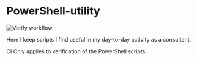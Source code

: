 # PowerShell-utility

![Verify workflow](https://github.com/FokkoVeegens/PowerShell-utility/actions/workflows/verify.yml/badge.svg)

Here I keep scripts I find useful in my day-to-day activity as a consultant.

CI Only applies to verification of the PowerShell scripts.
